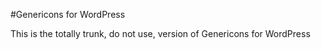 #Genericons for WordPress

This is the totally trunk, do not use, version of Genericons for WordPress